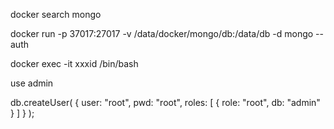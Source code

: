 docker search mongo 

docker run -p 37017:27017 -v /data/docker/mongo/db:/data/db  -d mongo --auth

docker exec -it  xxxid  /bin/bash 

use admin 


db.createUser( { user: "root", pwd: "root", roles: [ { role: "root", db: "admin" } ] } );
